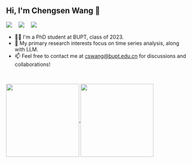 ## Hi, I'm Chengsen Wang 👋

 <div>
    <a href="https://twitter.com/chengsen1999"><img src="https://img.shields.io/badge/Twitter-推特-blue" /></a>&emsp;
    <a href="https://mp.sunguoqi.com"><img src="https://img.shields.io/badge/WeChat-微信-07C160" /></a>&emsp;
    <img src="https://komarev.com/ghpvc/?username=ForestsKing&label=Views&color=orange&style=flat"/>&emsp;
</div>


- 👨‍🎓 I'm a PhD student at BUPT, class of 2023.
- 🎯 My primary research interests focus on time series analysis, along with LLM.
- 📫 Feel free to contact me at cswang@bupt.edu.cn for discussions and collaborations!

&nbsp;

<a href="https://github.com/anuraghazra/github-readme-stats">
  <img height=200 align="center" src="https://github-readme-stats.vercel.app/api?username=ForestsKing" />
</a>
<a href="https://github.com/anuraghazra/convoychat">
  <img height=200 align="center" src="https://github-readme-stats.vercel.app/api/top-langs?username=ForestsKing&layout=compact&langs_count=8&card_width=320" />
</a>